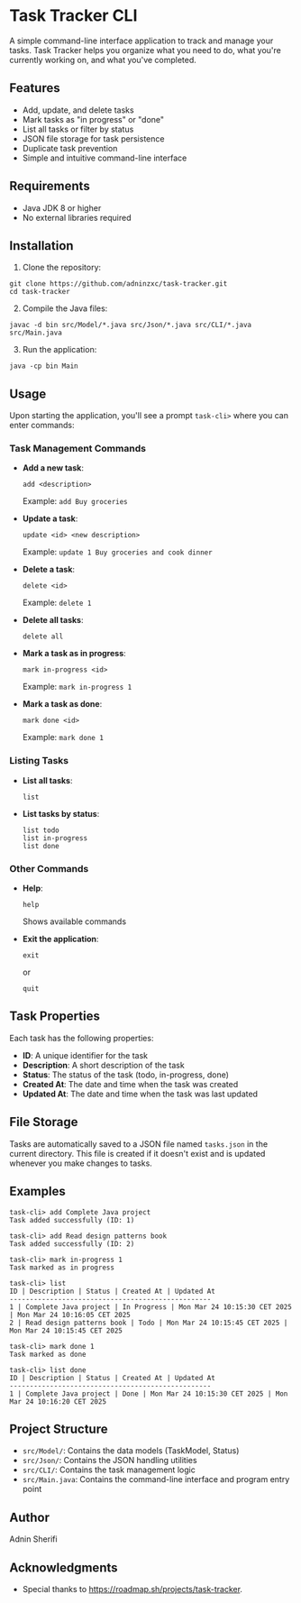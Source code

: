 # Task Tracker CLI

A simple command-line interface application to track and manage your tasks. Task Tracker helps you organize what you need to do, what you're currently working on, and what you've completed.

## Features

- Add, update, and delete tasks
- Mark tasks as "in progress" or "done"
- List all tasks or filter by status
- JSON file storage for task persistence
- Duplicate task prevention
- Simple and intuitive command-line interface

## Requirements

- Java JDK 8 or higher
- No external libraries required

## Installation

1. Clone the repository:
```
git clone https://github.com/adninzxc/task-tracker.git
cd task-tracker
```

2. Compile the Java files:
```
javac -d bin src/Model/*.java src/Json/*.java src/CLI/*.java src/Main.java
```

3. Run the application:
```
java -cp bin Main
```

## Usage

Upon starting the application, you'll see a prompt `task-cli>` where you can enter commands:

### Task Management Commands

- **Add a new task**:
  ```
  add <description>
  ```
  Example: `add Buy groceries`

- **Update a task**:
  ```
  update <id> <new description>
  ```
  Example: `update 1 Buy groceries and cook dinner`

- **Delete a task**:
  ```
  delete <id>
  ```
  Example: `delete 1`

- **Delete all tasks**:
  ```
  delete all
  ```

- **Mark a task as in progress**:
  ```
  mark in-progress <id>
  ```
  Example: `mark in-progress 1`

- **Mark a task as done**:
  ```
  mark done <id>
  ```
  Example: `mark done 1`

### Listing Tasks

- **List all tasks**:
  ```
  list
  ```

- **List tasks by status**:
  ```
  list todo
  list in-progress
  list done
  ```

### Other Commands

- **Help**:
  ```
  help
  ```
  Shows available commands

- **Exit the application**:
  ```
  exit
  ```
  or
  ```
  quit
  ```

## Task Properties

Each task has the following properties:
- **ID**: A unique identifier for the task
- **Description**: A short description of the task
- **Status**: The status of the task (todo, in-progress, done)
- **Created At**: The date and time when the task was created
- **Updated At**: The date and time when the task was last updated

## File Storage

Tasks are automatically saved to a JSON file named `tasks.json` in the current directory. This file is created if it doesn't exist and is updated whenever you make changes to tasks.

## Examples

```
task-cli> add Complete Java project
Task added successfully (ID: 1)

task-cli> add Read design patterns book
Task added successfully (ID: 2)

task-cli> mark in-progress 1
Task marked as in progress

task-cli> list
ID | Description | Status | Created At | Updated At
--------------------------------------------------
1 | Complete Java project | In Progress | Mon Mar 24 10:15:30 CET 2025 | Mon Mar 24 10:16:05 CET 2025
2 | Read design patterns book | Todo | Mon Mar 24 10:15:45 CET 2025 | Mon Mar 24 10:15:45 CET 2025

task-cli> mark done 1
Task marked as done

task-cli> list done
ID | Description | Status | Created At | Updated At
--------------------------------------------------
1 | Complete Java project | Done | Mon Mar 24 10:15:30 CET 2025 | Mon Mar 24 10:16:20 CET 2025
```

## Project Structure

- `src/Model/`: Contains the data models (TaskModel, Status)
- `src/Json/`: Contains the JSON handling utilities
- `src/CLI/`: Contains the task management logic
- `src/Main.java`: Contains the command-line interface and program entry point

## Author

Adnin Sherifi

## Acknowledgments

- Special thanks to https://roadmap.sh/projects/task-tracker.
